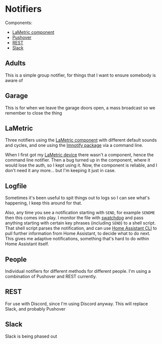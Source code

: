 # Notifiers

Components:
* [LaMetric component](https://home-assistant.io/components/notify.lametric/)
* [Pushover](https://home-assistant.io/components/notify.pushover/)
* [REST](https://www.home-assistant.io/components/notify.rest/)
* [Slack](https://home-assistant.io/components/notify.slack/)

## Adults

This is a simple group notifier, for things that I want to ensure somebody is aware of 

## Garage

This is for when we leave the garage doors open, a mass broadcast so we remember to close the thing

## LaMetric

Three notifiers using the [LaMetric component](https://home-assistant.io/components/notify.lametric/) with different default sounds and cycles, and one using the [lmnotify package](https://github.com/keans/lmnotify) via a command line.

When I first got my [LaMetric device](https://lametric.com/) there wasn't a component, hence the command line notifier. Then a bug turned up in the component, where it would lose the auth, so I kept using it. Now, the component is reliable, and I don't need it any more... but I'm keeping it just in case.

## Logfile

Sometimes it's been useful to spit things out to logs so I can see what's happening, I keep this around for that.

Also, any time you see a notification starting with `SEND`, for example `SENDME` then this comes into play. I monitor the file with [swatchdog](https://github.com/ToddAtkins/swatchdog) and pass anything starting with certain key phrases (including `SEND`) to a shell script. That shell script parses the notification, and can use [Home Assistant CLI](https://github.com/home-assistant-ecosystem/home-assistant-cli) to pull further information from Home Assistant, to decide what to do next. This gives me adaptive notifications, something that's hard to do within Home Assistant itself.

## People

Individual notifiers for different methods for different people. I'm using a combination of Pushover and REST currently.

## REST

For use with Discord, since I'm using Discord anyway. This will replace Slack, and probably Pushover

## Slack

Slack is being phased out
